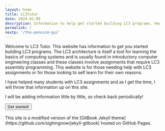 ```yaml
---
layout: home
title: LC3Tutor
date: 2024-02-09
description: Information to help get started building LC3 programs. How to use the PennSim LC3 simulator to run and debug LC3 code. Many LC3 code examples are provided in a linked git repository.
permalink: /
nextp: '/the-pennsim-gui'
---
```


Welcome to LC3 Tutor. This website has information to get you started building LC3 programs. The LC3 architecture is itself a tool for learning the basics of computing systems and is usually found in introductory computer engineering classes and these classes involve assignments that require LC3 assembly programming. This website is for those needing help with LC3 assignments or for those looking to self learn for their own reasons.

I have helped many students with LC3 assignments and as I get the time, I will throw that information up on this site.

I will be adding information little by little, so check back periodically!

<div class="ctnr_btn_start">
<a href="/the-pennsim-gui">
<button>Get started!</button>
</a>
</div>

<br>
This site is a modified version of the [GitBook Jekyll theme](https://github.com/sighingnow/jekyll-gitbook) hosted on GitHub Pages.
